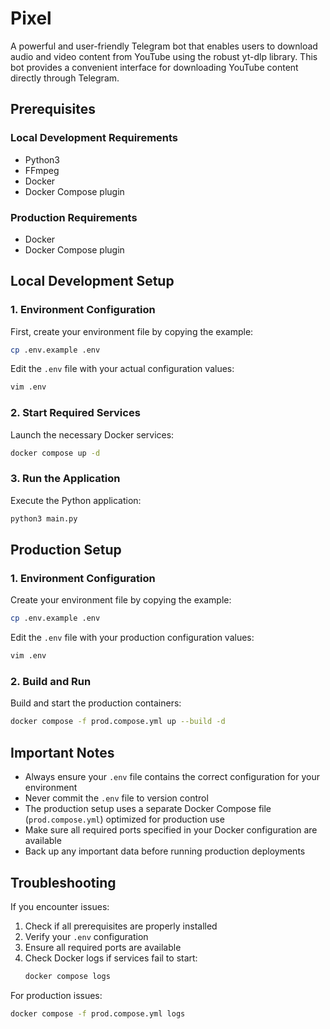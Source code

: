 # Pixel

A powerful and user-friendly Telegram bot that enables users to download audio and video content from YouTube using the robust yt-dlp library. This bot provides a convenient interface for downloading YouTube content directly through Telegram.

## Prerequisites

### Local Development Requirements
- Python3
- FFmpeg
- Docker
- Docker Compose plugin

### Production Requirements
- Docker
- Docker Compose plugin

## Local Development Setup

### 1. Environment Configuration
First, create your environment file by copying the example:
```bash
cp .env.example .env
```

Edit the `.env` file with your actual configuration values:
```bash
vim .env
```

### 2. Start Required Services
Launch the necessary Docker services:
```bash
docker compose up -d
```

### 3. Run the Application
Execute the Python application:
```bash
python3 main.py
```

## Production Setup

### 1. Environment Configuration
Create your environment file by copying the example:
```bash
cp .env.example .env
```

Edit the `.env` file with your production configuration values:
```bash
vim .env
```

### 2. Build and Run
Build and start the production containers:
```bash
docker compose -f prod.compose.yml up --build -d
```

## Important Notes

- Always ensure your `.env` file contains the correct configuration for your environment
- Never commit the `.env` file to version control
- The production setup uses a separate Docker Compose file (`prod.compose.yml`) optimized for production use
- Make sure all required ports specified in your Docker configuration are available
- Back up any important data before running production deployments

## Troubleshooting

If you encounter issues:
1. Check if all prerequisites are properly installed
2. Verify your `.env` configuration
3. Ensure all required ports are available
4. Check Docker logs if services fail to start:
   ```bash
   docker compose logs
   ```

For production issues:
```bash
docker compose -f prod.compose.yml logs
```
